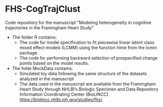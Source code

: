 # FHS-CogTrajClust
Code repository for the manuscript "Modeling heterogeneity in cognitive trajectories in the Framingham Heart Study"

- The folder R contains:
  + The code for model specification to fit piecewise linear latent class mixed effect models (LCMM) using the function hlme from the lcmm package.
  + The code for performing backward selection of prespecified change points based on the model results.
- The folde MockData contains:
  + Simulated toy data following the same structure of the datasets analyzed in the manuscript
  + The data used in the manuscript are available from the Framingham Heart Study through NHLBI’s Biologic Specimen and Data Repository Information Coordinating Center (BioLINCC). https://biolincc.nhlbi.nih.gov/studies/fhs/. 
